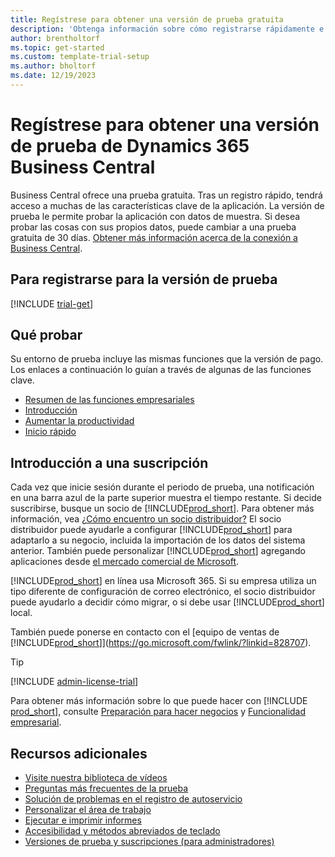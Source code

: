 ```yaml
---
title: Regístrese para obtener una versión de prueba gratuita
description: 'Obtenga información sobre cómo registrarse rápidamente e iniciar una prueba gratuita de Dynamics 365 Business Central. Explore la aplicación con recorridos y vídeos, y encuentre más recursos de aprendizaje.'
author: brentholtorf
ms.topic: get-started
ms.custom: template-trial-setup
ms.author: bholtorf
ms.date: 12/19/2023
---
```


# <a name="sign-up-for-a-free-dynamics-365-business-central-trial"></a>Regístrese para obtener una versión de prueba de Dynamics 365 Business Central

Business Central ofrece una prueba gratuita. Tras un registro rápido, tendrá acceso a muchas de las características clave de la aplicación. La versión de prueba le permite probar la aplicación con datos de muestra. Si desea probar las cosas con sus propios datos, puede cambiar a una prueba gratuita de 30 días. [Obtener más información acerca de la conexión a Business Central](across-business-functionality.md).  

## <a name="to-sign-up-for-the-trial"></a>Para registrarse para la versión de prueba

[!INCLUDE [trial-get](includes/trial-get.md)]

## <a name="what-to-try"></a>Qué probar

Su entorno de prueba incluye las mismas funciones que la versión de pago. Los enlaces a continuación lo guían a través de algunas de las funciones clave.

- [Resumen de las funciones empresariales](across-business-functionality.md)  
- [Introducción](ui-get-ready-business.md#get-started)  
- [Aumentar la productividad](ui-work-product.md)  
- [Inicio rápido](quick-start-business-central.md)  

## <a name="get-started-with-a-subscription"></a>Introducción a una suscripción

Cada vez que inicie sesión durante el periodo de prueba, una notificación en una barra azul de la parte superior muestra el tiempo restante. Si decide suscribirse, busque un socio de [!INCLUDE[prod_short](includes/prod_short.md)]. Para obtener más información, vea [¿Cómo encuentro un socio distribuidor?](/dynamics365/business-central/across-faq#how-do-i-find-a-reselling-partner) El socio distribuidor puede ayudarle a configurar [!INCLUDE[prod_short](includes/prod_short.md)] para adaptarlo a su negocio, incluida la importación de los datos del sistema anterior. También puede personalizar [!INCLUDE[prod_short](includes/prod_short.md)] agregando aplicaciones desde [el mercado comercial de Microsoft](https://go.microsoft.com/fwlink/?linkid=2081646).  

[!INCLUDE[prod_short](includes/prod_short.md)] en línea usa Microsoft 365. Si su empresa utiliza un tipo diferente de configuración de correo electrónico, el socio distribuidor puede ayudarlo a decidir cómo migrar, o si debe usar [!INCLUDE[prod_short](includes/prod_short.md)] local.  

También puede ponerse en contacto con el [equipo de ventas de [!INCLUDE[prod_short](includes/prod_short.md)]](https://go.microsoft.com/fwlink/?linkid=828707).  

> [!TIP]
> [!INCLUDE [admin-license-trial](includes/admin-license-trial.md)]

Para obtener más información sobre lo que puede hacer con [!INCLUDE [prod_short](includes/prod_short.md)], consulte [Preparación para hacer negocios](ui-get-ready-business.md) y [Funcionalidad empresarial](across-business-functionality.md).  

## <a name="additional-resources"></a>Recursos adicionales

- [Visite nuestra biblioteca de vídeos](across-videos.md)  
- [Preguntas más frecuentes de la prueba](trial-faq.md)  
- [Solución de problemas en el registro de autoservicio](ui-troubleshoot-self-signup.md)  
- [Personalizar el área de trabajo](ui-personalization-user.md)  
- [Ejecutar e imprimir informes](ui-work-report.md)  
- [Accesibilidad y métodos abreviados de teclado](ui-accessibility.md)  
- [Versiones de prueba y suscripciones (para administradores)](/dynamics365/business-central/dev-itpro/administration/trials-subscriptions)  
